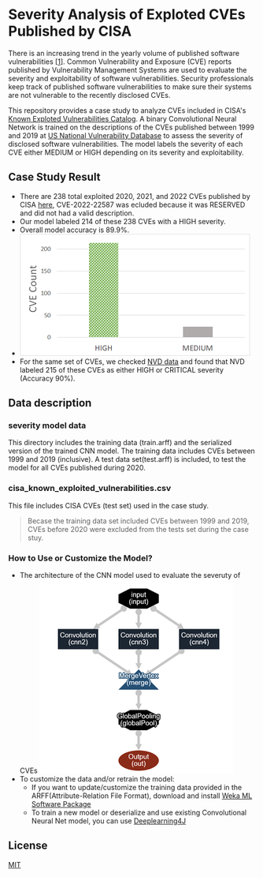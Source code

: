 # Severity Analysis of Exploted CVEs Published by CISA
There is an increasing trend in the yearly volume of published software vulnerabilities [[1](https://www.techrepublic.com/article/2021-marks-another-record-year-for-security-vulnerabilities/)]. Common Vulnerability and Exposure (CVE) reports published by Vulnerability Management Systems are used to evaluate the severity and exploitability of software vulnerabilities. Security professionals keep track of published software vulnerabilities to make sure their systems are not vulnerable to the recently disclosed CVEs.

This repository provides a case study to analyze CVEs included in CISA's [Known Exploted Vulnerabilities Catalog](https://www.cisa.gov/known-exploited-vulnerabilities-catalog).
A binary Convolutional Neural Network is trained on the descriptions of the CVEs published between 1999 and 2019 at [US National Vulnerability Database](https://nvd.nist.gov/) to assess the severity of disclosed software vulnerabilities. The model labels the severity of each CVE either MEDIUM or HIGH depending on its severity and exploitability.
## Case Study Result
- There are 238 total exploited 2020, 2021, and 2022 CVEs published by CISA [here](https://www.cisa.gov/known-exploited-vulnerabilities-catalog), CVE-2022-22587 was ecluded because it was RESERVED and did not had a valid description.
- Our model labeled 214 of these 238 CVEs with a HIGH severity.
- Overall model accuracy is 89.9%.
- ![alt text](https://github.com/SoftwareDesignLab/automated_cve_severity_analysis/blob/main/chart.png)
- For the same set of CVEs, we checked [NVD data](https://nvd.nist.gov/vuln/data-feeds) and found that NVD labeled 215 of these CVEs as either HIGH or CRITICAL severity (Accuracy 90%). 


## Data description
### severity model data
This directory includes the training data (train.arff) and the serialized version of the trained CNN model. 
The training data includes CVEs between 1999 and 2019 (inclusive). 
A test data set(test.arff) is included, to test the model for all CVEs published during 2020.

### cisa_known_exploited_vulnerabilities.csv
This file includes CISA CVEs (test set) used in the case study.
> Becase the training data set included CVEs between 1999 and 2019, CVEs before 2020 were excluded from the tests set during the case stuy.

### How to Use or Customize the Model?
- The architecture of the CNN model used to evaluate the severuty of CVEs 
![alt text](https://github.com/SoftwareDesignLab/automated_cve_severity_analysis/blob/main/cnn.png)
- To customize the data and/or retrain the model:
  - If you want to update/customize the training data provided in the ARFF(Attribute-Relation File Format), download and install [Weka ML Software Package](https://www.cs.waikato.ac.nz/ml/weka/)
  - To train a new model or deserialize and use existing Convolutional Neural Net model, you can use [Deeplearning4J](https://deeplearning4j.konduit.ai/)

## License
[MIT](https://choosealicense.com/licenses/mit/)